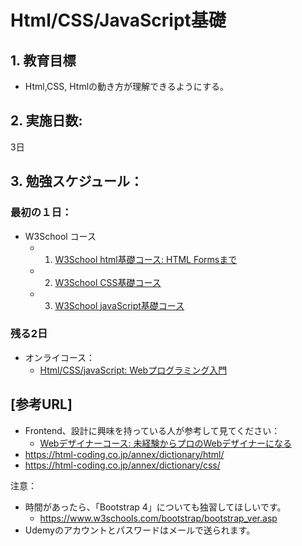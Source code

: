 # Html/CSS/JavaScript基礎

## 1. 教育目標
- Html,CSS, Htmlの動き方が理解できるようにする。

## 2. 実施日数:
3日

## 3. 勉強スケジュール：
### 最初の１日：
- W3School コース
  - 1. [W3School html基礎コース: HTML Formsまで](https://www.w3schools.com/html/default.asp)
  - 2. [W3School CSS基礎コース](https://www.w3schools.com/css/default.asp)
  - 3. [W3School javaScript基礎コース](https://www.w3schools.com/js/default.asp)

### 残る2日
- オンライコース：
  - [Html/CSS/javaScript: Webプログラミング入門](https://www.udemy.com/course/html-css-js/learn/lecture/7965502?start=705#overview)

## [参考URL]
- Frontend、設計に興味を持っている人が参考して見てください：
  - [Webデザイナーコース:  未経験からプロのWebデザイナーになる](https://www.udemy.com/course/web-design-master/learn/lecture/3864458?start=0#overview)
- https://html-coding.co.jp/annex/dictionary/html/
- https://html-coding.co.jp/annex/dictionary/css/

注意：
- 時間があったら、「Bootstrap 4」についても独習してほしいです。
  - https://www.w3schools.com/bootstrap/bootstrap_ver.asp
- Udemyのアカウントとパスワードはメールで送られます。

